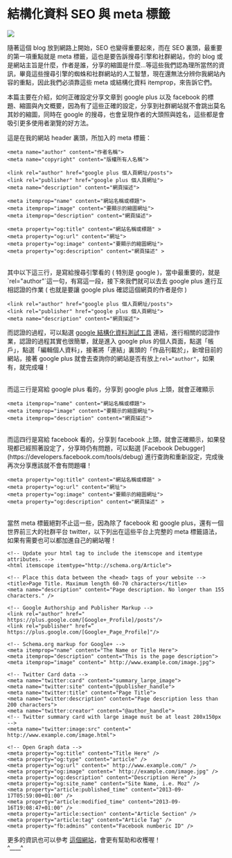 # 結構化資料 SEO 與 meta 標籤

![](/img/articles/201406/social-meta.jpg#preview-img)

隨著這個 blog 放到網路上開始，SEO 也變得重要起來，而在 SEO 裏頭，最重要的第一項重點就是 meta 標籤，這也是要告訴搜尋引擎和社群網站，你的 blog 或是網站主旨是什麼，作者是誰，分享的縮圖是什麼...等這些我們認為理所當然的資訊，畢竟這些搜尋引擎的蜘蛛和社群網站的人工智慧，現在還無法分辨你我網站內容的重點，因此我們必須靠這些 meta 或結構化資料 itemprop，來告訴它們。

本篇主要在介紹，如何正確設定分享文章到 google plus 以及 facebook 的標題、縮圖與內文概要，因為有了這些正確的設定，分享到社群網站就不會跳出莫名其妙的縮圖，同時在 google 的搜尋，也會呈現作者的大頭照與姓名，這些都是會吸引更多使用者瀏覽的好方法。

這是在我的網站 header 裏頭，所加入的 meta 標籤：
	
	<meta name="author" content="作者名稱">
	<meta name="copyright" content="版權所有人名稱">

	<link rel="author" href="google plus 個人頁網址/posts">
	<link rel="publisher" href="google plus 個人頁網址">
	<meta name="description" content="網頁描述">

	<meta itemprop="name" content="網站名稱或標題">
	<meta itemprop="image" content="要顯示的縮圖網址">
	<meta itemprop="description" content="網頁描述">

	<meta property="og:title" content="網站名稱或標題" >
	<meta property="og:url" content="網址">
	<meta property="og:image" content="要顯示的縮圖網址">
	<meta property="og:description" content="網頁描述" >

<br/>
其中以下這三行，是寫給搜尋引擎看的 ( 特別是 google )，當中最重要的，就是`rel="author"`這一句，有寫這一段，接下來我們就可以去去 google plus 進行互相認證的作業 ( 也就是要讓 google plus 確認這個網頁的作者是你 )

	<link rel="author" href="google plus 個人頁網址/posts">
	<link rel="publisher" href="google plus 個人頁網址">
	<meta name="description" content="網頁描述">

而認證的過程，可以點選 [google 結構化資料測試工具](http://www.google.com/webmasters/tools/richsnippets) 連結，進行相關的認證作業，認證的過程其實也很簡單，就是進入 google plus 的個人頁面，點選「帳戶」，點選「編輯個人資料」，接著將「連結」裏頭的「作品刊載於」，新增目前的網站，接著 google plus 就會去查詢你的網站是否有放上`rel="author"`，如果有，就完成囉！

<br/>
而這三行是寫給 google plus 看的，分享到 google plus 上頭，就會正確顯示

	<meta itemprop="name" content="網站名稱或標題">
	<meta itemprop="image" content="要顯示的縮圖網址">
	<meta itemprop="description" content="網頁描述">

<br/>
而這四行是寫給 facebook 看的，分享到 facebook 上頭，就會正確顯示，如果發現都已經照著設定了，分享時仍有問題，可以點選 [Facebook Debugger](https://developers.facebook.com/tools/debug) 進行查詢和重新設定，完成後再次分享應該就不會有問題囉！

	<meta property="og:title" content="網站名稱或標題" >
	<meta property="og:url" content="網址">
	<meta property="og:image" content="要顯示的縮圖網址">
	<meta property="og:description" content="網頁描述" >

<br/>
當然 meta 標籤絕對不止這一些，因為除了 facebook 和 google plus，還有一個世界前三大的社群平台 twitter，以下列出在這些平台上完整的 meta 標籤語法，如果有需要也可以都加進自己的網站喔！

	<!-- Update your html tag to include the itemscope and itemtype attributes. --> 
	<html itemscope itemtype="http://schema.org/Article">
	
	<!-- Place this data between the <head> tags of your website --> 
	<title>Page Title. Maximum length 60-70 characters</title> 
	<meta name="description" content="Page description. No longer than 155 characters." />
	
	<!-- Google Authorship and Publisher Markup --> 
	<link rel="author" href=" https://plus.google.com/[Google+_Profile]/posts"/>
	<link rel="publisher" href=” https://plus.google.com/[Google+_Page_Profile]"/>
	
	<!-- Schema.org markup for Google+ --> 
	<meta itemprop="name" content="The Name or Title Here"> 
	<meta itemprop="description" content="This is the page description"> 
	<meta itemprop="image" content=" http://www.example.com/image.jpg">
	
	<!-- Twitter Card data --> 
	<meta name="twitter:card" content="summary_large_image"> 
	<meta name="twitter:site" content="@publisher_handle"> 
	<meta name="twitter:title" content="Page Title"> 
	<meta name="twitter:description" content="Page description less than 200 characters"> 
	<meta name="twitter:creator" content="@author_handle"> 
	<!-- Twitter summary card with large image must be at least 280x150px --> 
	<meta name="twitter:image:src" content=" http://www.example.com/image.html">
	
	<!-- Open Graph data --> 
	<meta property="og:title" content="Title Here" /> 
	<meta property="og:type" content="article" /> 
	<meta property="og:url" content=" http://www.example.com/" />
	<meta property="og:image" content=" http://example.com/image.jpg" />
	<meta property="og:description" content="Description Here" /> 
	<meta property="og:site_name" content="Site Name, i.e. Moz" /> 
	<meta property="article:published_time" content="2013-09-17T05:59:00+01:00" /> 
	<meta property="article:modified_time" content="2013-09-16T19:08:47+01:00" /> 
	<meta property="article:section" content="Article Section" /> 
	<meta property="article:tag" content="Article Tag" /> 
	<meta property="fb:admins" content="Facebook numberic ID" />

更多的資訊也可以參考 [這個網站](http://moz.com/blog/meta-data-templates-123)，會更有幫助和收穫喔！  
^____^
